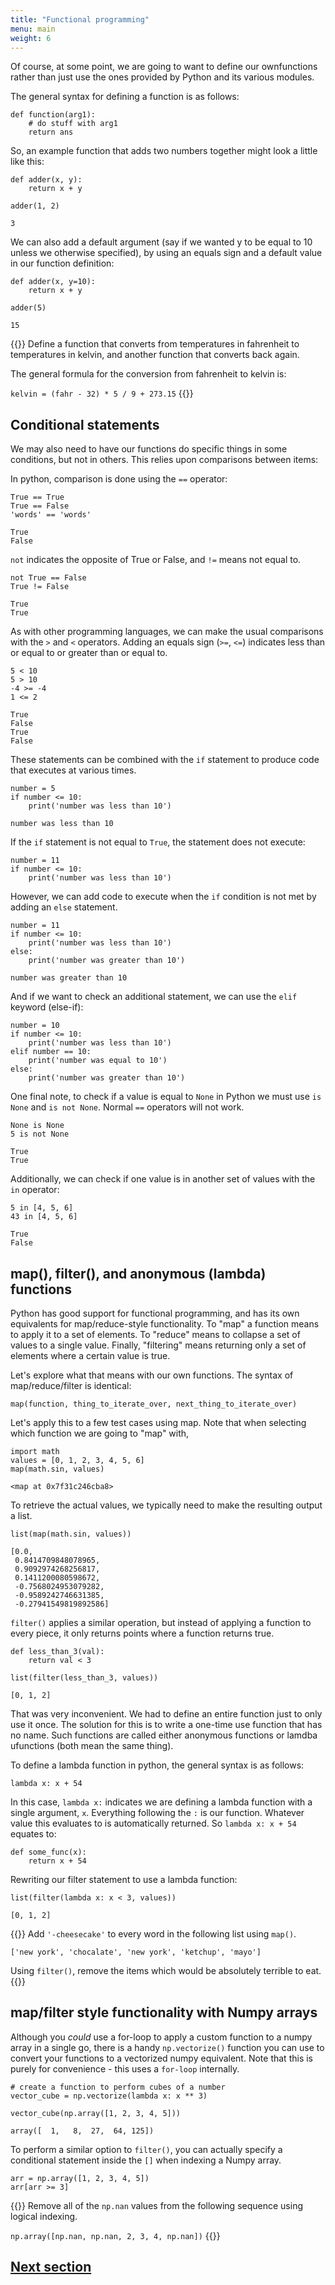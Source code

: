 ```yaml
---
title: "Functional programming"
menu: main
weight: 6
---
```


Of course, at some point, we are going to want to define our ownfunctions
rather than just use the ones provided by Python and its various modules.

The general syntax for defining a function is as follows:

```
def function(arg1):
    # do stuff with arg1
    return ans
```

So, an example function that adds two numbers together might look a little like this:

```
def adder(x, y):
	return x + y

adder(1, 2)
```
```
3
```

We can also add a default argument 
(say if we wanted y to be equal to 10 unless we otherwise specified), 
by using an equals sign and a default value in our function definition:

```
def adder(x, y=10):
    return x + y

adder(5)
```
```
15
```

{{<admonition title="Practice defining functions">}}
Define a function that converts from temperatures in fahrenheit
to temperatures in kelvin, and another function that converts
back again.

The general formula for the conversion from fahrenheit to kelvin is:

`kelvin = (fahr - 32) * 5 / 9 + 273.15`
{{</admonition>}}

## Conditional statements

We may also need to have our functions do specific things in some conditions, but not in others.
This relies upon comparisons between items:

In python, comparison is done using the `==` operator:

```
True == True
True == False
'words' == 'words'
```
```
True
False
```

`not` indicates the opposite of True or False, and `!=` means not equal to.

```
not True == False
True != False
```
```
True
True
```

As with other programming languages, we can make the usual comparisons with the `>` and `<` operators.
Adding an equals sign (`>=`, `<=`) indicates less than or equal to or greater than or equal to.

```
5 < 10
5 > 10
-4 >= -4
1 <= 2
```
```
True
False
True
False
```

These statements can be combined with the `if` statement to produce code that executes at various times.

```
number = 5
if number <= 10:
	print('number was less than 10')
```
```
number was less than 10
```

If the `if` statement is not equal to `True`,
the statement does not execute:

```
number = 11
if number <= 10:
	print('number was less than 10')
```

However, we can add code to execute when the `if` condition is not met by adding an `else` statement.

```
number = 11
if number <= 10:
	print('number was less than 10')
else:
	print('number was greater than 10')
```
```
number was greater than 10
```

And if we want to check an additional statement, 
we can use the `elif` keyword (else-if):

```
number = 10
if number <= 10:
	print('number was less than 10')
elif number == 10:
	print('number was equal to 10')
else:
	print('number was greater than 10')
```

One final note, to check if a value is equal to `None` in Python
we must use `is None` and `is not None`.
Normal `==` operators will not work.

```
None is None
5 is not None
```
```
True
True
```

Additionally, we can check if one value is in another set of values with the `in` operator:

```
5 in [4, 5, 6]
43 in [4, 5, 6]
```
```
True
False
```

## map(), filter(), and anonymous (lambda) functions

Python has good support for functional programming, 
and has its own equivalents for map/reduce-style functionality.
To "map" a function means to apply it to a set of elements.
To "reduce" means to collapse a set of values to a single value.
Finally, "filtering" means returning only a set of elements where a certain value is true.

Let's explore what that means with our own functions.
The syntax of map/reduce/filter is identical:

```
map(function, thing_to_iterate_over, next_thing_to_iterate_over)
```

Let's apply this to a few test cases using map. 
Note that when selecting which function we are going to "map" with, 

```
import math
values = [0, 1, 2, 3, 4, 5, 6]
map(math.sin, values)
```
```
<map at 0x7f31c246cba8>
```

To retrieve the actual values, we typically need to make the resulting output a list.

```
list(map(math.sin, values))
```
```
[0.0,
 0.8414709848078965,
 0.9092974268256817,
 0.1411200080598672,
 -0.7568024953079282,
 -0.9589242746631385,
 -0.27941549819892586]
```

`filter()` applies a similar operation, but instead of applying a function to every piece, 
it only returns points where a function returns true.

```
def less_than_3(val):
	return val < 3

list(filter(less_than_3, values))
```
```
[0, 1, 2]
```

That was very inconvenient.
We had to define an entire function just to only use it once.
The solution for this is to write a one-time use function that has no name.
Such functions are called either anonymous functions or lamdba ufunctions (both mean the same thing).

To define a lambda function in python, the general syntax is as follows:

```
lambda x: x + 54
``` 

In this case, `lambda x:` indicates we are defining a lambda function with a single argument, `x`. 
Everything following the `:` is our function.
Whatever value this evaluates to is automatically returned.
So `lambda x: x + 54` equates to:

```
def some_func(x):
	return x + 54
```

Rewriting our filter statement to use a lambda function:

```
list(filter(lambda x: x < 3, values))
```
```
[0, 1, 2]
```

{{<admonition title="Using lambdas in practice">}}
Add `'-cheesecake'` to every word in the following list using `map()`.

`['new york', 'chocalate', 'new york', 'ketchup', 'mayo']`

Using `filter()`, remove the items which would be absolutely terrible to eat.
{{</admonition>}}

## map/filter style functionality with Numpy arrays

Although you *could* use a for-loop to apply a custom function to a numpy array in a single go, 
there is a handy `np.vectorize()` function you can use to convert your functions to a vectorized numpy equivalent.
Note that this is purely for convenience - this uses a `for-loop` internally.

```
# create a function to perform cubes of a number
vector_cube = np.vectorize(lambda x: x ** 3)

vector_cube(np.array([1, 2, 3, 4, 5]))
```
```
array([  1,   8,  27,  64, 125])
```

To perform a similar option to `filter()`, 
you can actually specify a conditional statement inside the `[]`
when indexing a Numpy array.

```
arr = np.array([1, 2, 3, 4, 5])
arr[arr >= 3]
```

{{<admonition title="Removing np.nan values">}}
Remove all of the `np.nan` values from the following sequence
using logical indexing.

`np.array([np.nan, np.nan, 2, 3, 4, np.nan])`
{{</admonition>}}

## [Next section](../profiling/)

